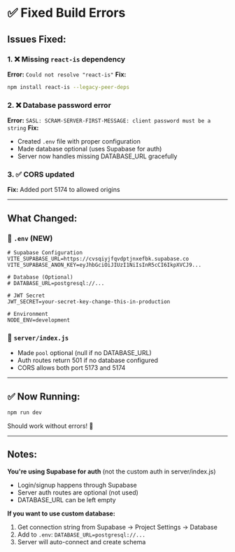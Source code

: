# ✅ Fixed Build Errors

## Issues Fixed:

### 1. ❌ Missing `react-is` dependency
**Error:** `Could not resolve "react-is"`
**Fix:** 
```bash
npm install react-is --legacy-peer-deps
```

### 2. ❌ Database password error
**Error:** `SASL: SCRAM-SERVER-FIRST-MESSAGE: client password must be a string`
**Fix:** 
- Created `.env` file with proper configuration
- Made database optional (uses Supabase for auth)
- Server now handles missing DATABASE_URL gracefully

### 3. ✅ CORS updated
**Fix:** Added port 5174 to allowed origins

---

## What Changed:

### 📁 `.env` (NEW)
```env
# Supabase Configuration
VITE_SUPABASE_URL=https://cvsqiyjfqvdptjnxefbk.supabase.co
VITE_SUPABASE_ANON_KEY=eyJhbGciOiJIUzI1NiIsInR5cCI6IkpXVCJ9...

# Database (Optional)
# DATABASE_URL=postgresql://...

# JWT Secret
JWT_SECRET=your-secret-key-change-this-in-production

# Environment
NODE_ENV=development
```

### 📁 `server/index.js`
- Made `pool` optional (null if no DATABASE_URL)
- Auth routes return 501 if no database configured
- CORS allows both port 5173 and 5174

---

## ✅ Now Running:

```bash
npm run dev
```

Should work without errors! 🎉

---

## Notes:

**You're using Supabase for auth** (not the custom auth in server/index.js)
- Login/signup happens through Supabase
- Server auth routes are optional (not used)
- DATABASE_URL can be left empty

**If you want to use custom database:**
1. Get connection string from Supabase → Project Settings → Database
2. Add to `.env`: `DATABASE_URL=postgresql://...`
3. Server will auto-connect and create schema
